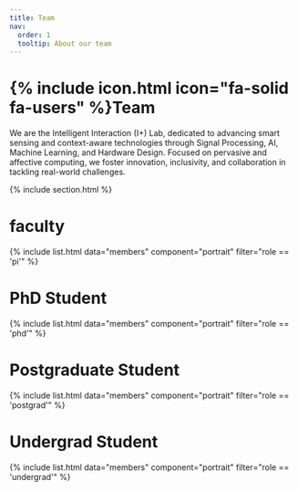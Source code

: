 ```yaml
---
title: Team
nav:
  order: 1
  tooltip: About our team
---
```


# {% include icon.html icon="fa-solid fa-users" %}Team

We are the Intelligent Interaction (I+) Lab, dedicated to advancing smart sensing and context-aware technologies through Signal Processing, AI, Machine Learning, and Hardware Design. Focused on pervasive and affective computing, we foster innovation, inclusivity, and collaboration in tackling real-world challenges.

{% include section.html %}
# faculty
{% include list.html data="members" component="portrait" filter="role == 'pi'" %}

# PhD Student
{% include list.html data="members" component="portrait" filter="role == 'phd'" %}

# Postgraduate Student
{% include list.html data="members" component="portrait" filter="role == 'postgrad'" %}

# Undergrad Student
{% include list.html data="members" component="portrait" filter="role == 'undergrad'" %}

